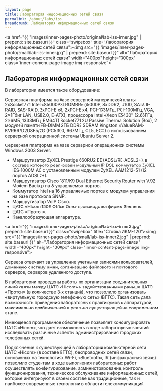 ```yaml
---
layout: page
title: Лаборатория информационных сетей связи
permalink: /about/labs/iss
breadcrumb: Лаборатория информационных сетей связи
---
```

<a href="{{ "images/inner-pages-photo/original/lab-iss-inner.jpg" | prepend: site.baseurl }}" class="swipebox" title="Лаборатория информационных сетей связи"><img src="{{ "images/inner-pages-photo/small/lab-iss-inner.jpg" | prepend: site.baseurl }}" alt="Лаборатория информационных сетей связи" width="400px" height="300px" class="inner-content-page-image img-responsive"></a>

## Лаборатория информационных сетей связи

 В лаборатории имеется такое оборудование:

Серверная платформа на базе серверной материнской платы 2xSocket771 Intel «S5000PSLROMBR» (i5000P, 8xDDR2, U100, SATA II-RAID, SAS-RAID, 2xPCI-E x8, 2xPCI-E x4, PCI-133МГц, PCI-100МГц, VGA, 2×1Гбит LAN, USB2.0, E-ATX), процессора Intel «Xeon E5430″ (2.66ГГц, 2×6МБ, 1333МГц, EM64T) Socket771 2U Passive Thermal Solution (Box), 2 модулей памяти FB-DIMM 2ГБ DDR2 SDRAM Kingston «ValueRAM» KVR667D2D8F5/2G (PC5300, 667МГц, CL5, ECC) с использованием серверной операционной системы Ubuntu Server 2.

Серверная платформа на базе серверной операционной системы Windows 2003 Server.

- Маршрутизатор ZyXEL Prestige 660RU2 EE (ADSL/RE-ADSL2+), в составе которого реализован модульный IP DSL-коммутатор ZyXEL IES-1000M AC с установленным модулем ZyXEL AAM1212-51 (12 портов ADSL2+).
- Маршрутизатор Cisco 1811/K9 Dual Ethernet Security Router with V.92 Modem Backup на 8 управляемых портов.
- Коммутатор Intel на 16 управляемых портов с модулем управления на базе протокола SNMP.
- Маршрутизатор VoIP Cisco.
- ЦАТС «Hіcom 150E Offіce One» производства фирмы Siemens.
- ЦАТС «Протон».
- Каналообразующая аппаратура.

<a href="{{ "images/inner-pages-photo/original/lab-iss-inner2.jpg" | prepend: site.baseurl }}" class="swipebox" title="Стойка ИКМ-120"><img src="{{ "images/inner-pages-photo/small/lab-iss-inner2.jpg" | prepend: site.baseurl }}" alt="Лаборатория информационных сетей связи" width="400px" height="300px" class="inner-content-page-image img-responsive"></a>

Сервера отвечают за управление учетными записями пользователей, доменную систему имен, организацию файлового и почтового серверов, серверов удаленного доступа.

В лаборатории проведены работы по организации соединительных линий связи между ЦАТС «Hіcom» и задействованными раньше ЦАТС «Протон» (в количестве 3-х станций), что позволило организовать «виртуальную городскую телефонную сеть» (ВГТС). Такая сеть дала возможность проведения лабораторных практикумов с аппаратурой, максимально приближенной к реально существующей на современном этапе.

Имеющееся программное обеспечение позволяет конфигурировать ЦАТС «Hіcom», что дает возможность в ходе лабораторных занятий исследовать различные аспекты администрирования городских телефонных сетей.

Подключение к существующей в лаборатории компьютерной сети ЦАТС «Hіcom» (в составе ВГТС), беспроводных сетей связи, основанных на технологиях Wі-Fі, «Bluetooth», ІR (инфракрасная связь) позволило студентам в ходе выполнения лабораторных работ осуществлять конфигурирование, администрирование, контроль функционирования, техническое обслуживание информационных сетей, которые интегрируют в своем составе как традиционные, так и наиболее современные технологии в области телекоммуникаций.